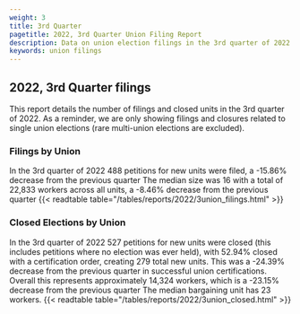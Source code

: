 ```yaml
---
weight: 3
title: 3rd Quarter
pagetitle: 2022, 3rd Quarter Union Filing Report
description: Data on union election filings in the 3rd quarter of 2022
keywords: union filings
---
```


## 2022, 3rd Quarter filings

This report details the number of filings and closed units in the 3rd quarter of 2022. As a reminder, we are only showing filings and closures related to single union elections (rare multi-union elections are excluded).

### Filings by Union
In the 3rd quarter of 2022 488 petitions for new units were filed, a -15.86% decrease from the previous quarter The median size was 16 with a total of 22,833 workers across all units, a -8.46% decrease from the previous quarter
{{< readtable table="/tables/reports/2022/3union_filings.html" >}}

### Closed Elections by Union
In the 3rd quarter of 2022 527 petitions for new units were closed (this includes petitions where no election was ever held), with 52.94% closed with a certification order, creating 279 total new units. This was a -24.39% decrease from the previous quarter in successful union certifications. Overall this represents approximately 14,324 workers, which is a -23.15% decrease from the previous quarter The median bargaining unit has 23 workers.
{{< readtable table="/tables/reports/2022/3union_closed.html" >}}

